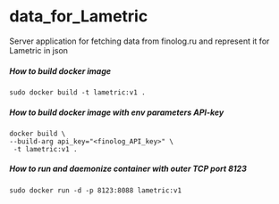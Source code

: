 # data_for_Lametric
Server application for fetching data from finolog.ru and represent it for Lametric in json

##### How to build docker image

```
sudo docker build -t lametric:v1 .
```

##### How to build docker image with env parameters API-key

``` 
docker build \
--build-arg api_key="<finolog_API_key>" \
 -t lametric:v1 . 
```

##### How to run and daemonize container with outer TCP port 8123 

```
sudo docker run -d -p 8123:8088 lametric:v1
```

